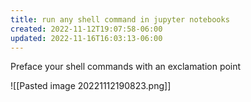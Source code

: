 ```yaml
---
title: run any shell command in jupyter notebooks
created: 2022-11-12T19:07:58-06:00
updated: 2022-11-16T16:03:13-06:00
---
```


Preface your shell commands with an exclamation point 

![[Pasted image 20221112190823.png]]